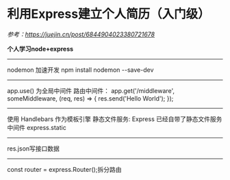 # 利用Express建立个人简历（入门级）

*参考：https://juejin.cn/post/6844904023380721678*

**个人学习node+express**

---
nodemon 加速开发
npm install nodemon --save-dev

---
app.use() 为全局中间件
路由中间件：
app.get('/middleware', someMiddleware, (req, res) => {
  res.send('Hello World');
});

---
使用 Handlebars 作为模板引擎
静态文件服务: Express 已经自带了静态文件服务中间件 express.static

---
res.json写接口数据

---
const router = express.Router();拆分路由